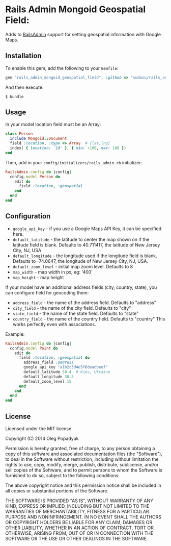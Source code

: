 # Rails Admin Mongoid Geospatial Field:

Adds to [RailsAdmin](https://github.com/sferik/rails_admin) support for setting geospatial information with Google Maps.

## Installation

To enable this gem, add the following to your `Gemfile`:

```ruby
gem "rails_admin_mongoid_geospatial_field", :github => "sudosu/rails_admin_mongoid_geospatial_field"
```

And then execute:

    $ bundle

## Usage

In your model location field must be an Array:

```ruby
class Person
  include Mongoid::Document
  field :location, :type => Array  # [lat,lng]
  index( { location: '2d' }, { min: -180, max: 180 })
end
```

Then, add in your `config/initializers/rails_admin.rb` initializer:

```ruby
RailsAdmin.config do |config|
  config.model Person do
    edit do
      field :location, :geospatial
    end
  end
end
```

## Configuration

- `google_api_key` - if you use a Google Maps API Key, it can be specified here.
- `default_latitude` - the latitude to center the map shown on if the latitude field is blank. Defaults to 40.711417, the latitude of New Jersey City, NJ, USA
- `default_longitude` - the longitude used if the longitude field is blank. Defaults to -74.0647, the longitude of New Jersey City, NJ, USA.
- `default_zoom_level` - initial map zoom level. Defaults to 8
- `map_width` - map width in px, eg: '400'
- `map_height` - map height

If your model have an additional address fields (city, country, state), you can configure field for geocoding them:
- `address_field` - the name of the address field. Defaults to "address"
- `city_field` - the name of the city field. Defaults to "city"
- `state_field` - the name of the state field. Defaults to "state"
- `country_field` - the name of the country field. Defaults to "country"
This works perfectly even with associations.

Example:

```ruby
RailsAdmin.config do |config|
  config.model Point do
    edit do
      field :location, :geospatial do
        address_field :address
        google_api_key "a1b2c3d4e5f6deadbeef"
        default_latitude 50.4  # Kiev, Ukraine
        default_longitude 30.5
        default_zoom_level 15
      end
    end
  end
end
```

## License

Licensed under the MIT license.

Copyright (C) 2014 Oleg Popadyuk

Permission is hereby granted, free of charge, to any person obtaining a copy
of this software and associated documentation files (the "Software"), to deal
in the Software without restriction, including without limitation the rights
to use, copy, modify, merge, publish, distribute, sublicense, and/or sell
copies of the Software, and to permit persons to whom the Software is
furnished to do so, subject to the following conditions:

The above copyright notice and this permission notice shall be included in
all copies or substantial portions of the Software.

THE SOFTWARE IS PROVIDED "AS IS", WITHOUT WARRANTY OF ANY KIND, EXPRESS OR
IMPLIED, INCLUDING BUT NOT LIMITED TO THE WARRANTIES OF MERCHANTABILITY,
FITNESS FOR A PARTICULAR PURPOSE AND NONINFRINGEMENT. IN NO EVENT SHALL THE
AUTHORS OR COPYRIGHT HOLDERS BE LIABLE FOR ANY CLAIM, DAMAGES OR OTHER
LIABILITY, WHETHER IN AN ACTION OF CONTRACT, TORT OR OTHERWISE, ARISING FROM,
OUT OF OR IN CONNECTION WITH THE SOFTWARE OR THE USE OR OTHER DEALINGS IN
THE SOFTWARE.

